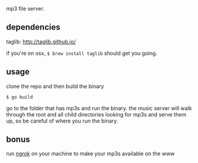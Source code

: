 mp3 file server.

## dependencies

taglib: http://taglib.github.io/

if you're on osx, `$ brew install taglib` should get you going.

## usage
clone the repo and then build the binary
```
$ go build
```
go to the folder that has mp3s and run the binary. the music server will walk
through the root and all child directories looking for mp3s and serve them up,
so be careful of where you run the binary.


## bonus
run [ngrok](https://github.com/inconshreveable/ngrok) on your machine to make your mp3s available on the www
